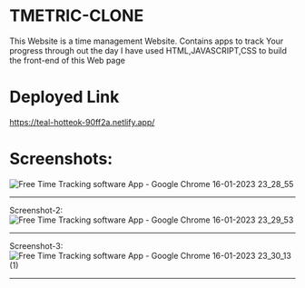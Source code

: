 # TMETRIC-CLONE
This Website is a time management Website. Contains apps to track Your progress through out the day
I have used HTML,JAVASCRIPT,CSS to build the front-end of this Web page
# Deployed Link

https://teal-hotteok-90ff2a.netlify.app/


# Screenshots:

![Free Time Tracking software   App - Google Chrome 16-01-2023 23_28_55](https://user-images.githubusercontent.com/105841421/212816211-df4e613b-b816-459b-aa87-470c5da3974a.png)

<hr>

Screenshot-2:
![Free Time Tracking software   App - Google Chrome 16-01-2023 23_29_53](https://user-images.githubusercontent.com/105841421/212816330-8f07f1ea-3952-4aaa-926f-de4774ddb3f2.png)

<hr>

Screenshot-3:
![Free Time Tracking software   App - Google Chrome 16-01-2023 23_30_13 (1)](https://user-images.githubusercontent.com/105841421/212816371-dcbcd5ca-b195-4a6d-8715-af7bb21c5a80.png)

<hr>
